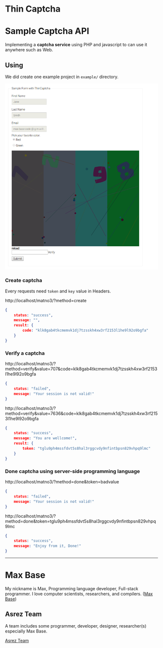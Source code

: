 # Thin Captcha

# Sample Captcha API

Implementing a **captcha service** using PHP and javascript to can use it anywhere such as Web.

## Using

We did create one example project in `example/` directory.

![sample captchca api](example/screenshot1.png)

### Create captcha

Every requests need `token` and `key` value in Headers.

http://localhost/matno3/?method=create

```json
{
	status: "success",
	message: "",
	result: {
		code: "klk8gab4tkcmemvk1dj7tzsskh4xw3rf2153l1he9l92o9bgfa"
	}
}
```

### Verify a captcha

http://localhost/matno3/?method=verify&value=707&code=klk8gab4tkcmemvk1dj7tzsskh4xw3rf2153l1he9l92o9bgfa

```json
{
	status: "failed",
	message: "Your session is not valid!"
}
```

http://localhost/matno3/?method=verify&value=7636&code=klk8gab4tkcmemvk1dj7tzsskh4xw3rf2153l1he9l92o9bgfa

```json
{
	status: "success",
	message: "You are wellcome!",
	result: {
		token: "tglu9ph4mssfdvt5s8hal3rggcvdy9nfintbpsn829vhpq9lmc"
	}
}
```

### Done captcha using server-side programming language

http://localhost/matno3/?method=done&token=badvalue

```json
{
	status: "failed",
	message: "Your session is not valid!"
}
```

http://localhost/matno3/?method=done&token=tglu9ph4mssfdvt5s8hal3rggcvdy9nfintbpsn829vhpq9lmc

```json
{
	status: "success",
	message: "Enjoy from it, Done!"
}
```

---------

# Max Base

My nickname is Max, Programming language developer, Full-stack programmer. I love computer scientists, researchers, and compilers. ([Max Base](https://maxbase.org/))

## Asrez Team

A team includes some programmer, developer, designer, researcher(s) especially Max Base.

[Asrez Team](https://www.asrez.com/)
